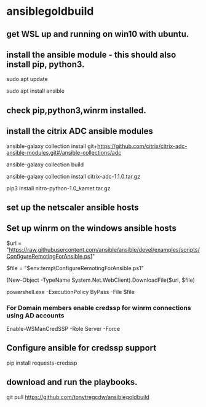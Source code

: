 # ansiblegoldbuild

## get WSL up and running on win10 with ubuntu.

## install the ansible module - this should also install pip, python3.
sudo apt update

sudo apt install ansible

## check pip,python3,winrm installed.

## install the citrix ADC ansible modules

ansible-galaxy collection install git+https://github.com/citrix/citrix-adc-ansible-modules.git#/ansible-collections/adc

ansible-galaxy collection build

ansible-galaxy collection install citrix-adc-1.1.0.tar.gz

pip3 install nitro-python-1.0_kamet.tar.gz


## set up the netscaler ansible hosts

## Set up winrm on the windows ansible hosts


$url = "https://raw.githubusercontent.com/ansible/ansible/devel/examples/scripts/ConfigureRemotingForAnsible.ps1"

$file = "$env:temp\ConfigureRemotingForAnsible.ps1"

(New-Object -TypeName System.Net.WebClient).DownloadFile($url, $file)

powershell.exe -ExecutionPolicy ByPass -File $file

### For Domain members enable credssp for winrm connections using AD accounts

Enable-WSManCredSSP -Role Server -Force

## Configure ansible for credssp support

pip install requests-credssp

## download and run the playbooks.

git pull https://github.com/tonytregcdw/ansiblegoldbuild

